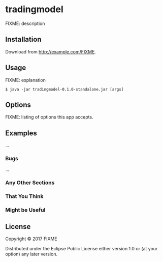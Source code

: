 # tradingmodel

FIXME: description

## Installation

Download from http://example.com/FIXME.

## Usage

FIXME: explanation

    $ java -jar tradingmodel-0.1.0-standalone.jar [args]

## Options

FIXME: listing of options this app accepts.

## Examples

...

### Bugs

...

### Any Other Sections
### That You Think
### Might be Useful

## License

Copyright © 2017 FIXME

Distributed under the Eclipse Public License either version 1.0 or (at
your option) any later version.
